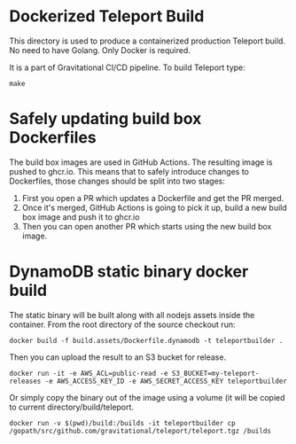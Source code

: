 # Dockerized Teleport Build

This directory is used to produce a containerized production Teleport build.
No need to have Golang. Only Docker is required.

It is a part of Gravitational CI/CD pipeline. To build Teleport type:

```
make
```

# Safely updating build box Dockerfiles

The build box images are used in GitHub Actions. The resulting image is pushed
to ghcr.io. This means that to safely introduce changes to Dockerfiles, those changes
should be split into two stages:

1. First you open a PR which updates a Dockerfile and get the PR merged.
2. Once it's merged, GitHub Actions is going to pick it up, build a new build box
   image and push it to ghcr.io
3. Then you can open another PR which starts using the new build box image.

# DynamoDB static binary docker build 

The static binary will be built along with all nodejs assets inside the container.
From the root directory of the source checkout run:
```
docker build -f build.assets/Dockerfile.dynamodb -t teleportbuilder .
```

Then you can upload the result to an S3 bucket for release.
```
docker run -it -e AWS_ACL=public-read -e S3_BUCKET=my-teleport-releases -e AWS_ACCESS_KEY_ID -e AWS_SECRET_ACCESS_KEY teleportbuilder
```

Or simply copy the binary out of the image using a volume (it will be copied to current directory/build/teleport.
```
docker run -v $(pwd)/build:/builds -it teleportbuilder cp /gopath/src/github.com/gravitational/teleport/teleport.tgz /builds
```
